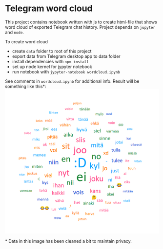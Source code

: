 # Telegram word cloud
This project contains notebook written with js to create html-file that shows word cloud of exported Telegram chat history. Project depends on `jupyter` and `node`.

To create word cloud
- create `data` folder to root of this project
- export data from Telegram desktop app to data folder
- install dependencies with `npm install`
- set up node kernel for jypyter notebook
- run notebook with `jypyter-notebook wordcloud.ipynb`

See comments in `wordcloud.ipynb` for additional info. Result will be something like this\*:
![Word cloud](example.png)

\* Data in this image has been cleaned a bit to maintain privacy.

